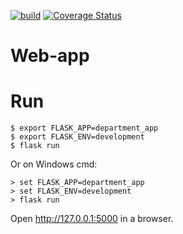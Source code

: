 [![build](https://github.com/awilliamson1889/web-app/actions/workflows/build.yml/badge.svg)](https://github.com/awilliamson1889/web-app/actions/workflows/build.yml)
[![Coverage Status](https://coveralls.io/repos/github/awilliamson1889/web-app/badge.svg?branch=create-code-quality)](https://coveralls.io/github/awilliamson1889/web-app?branch=create-code-quality)

# Web-app
# Run

```{bash}
$ export FLASK_APP=department_app
$ export FLASK_ENV=development
$ flask run
```
Or on Windows cmd:
```{bash}
> set FLASK_APP=department_app
> set FLASK_ENV=development
> flask run
```
Open http://127.0.0.1:5000 in a browser.
